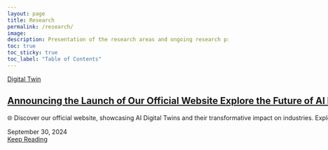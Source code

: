 ```yaml
---
layout: page
title: Research
permalink: /research/
image: 
description: Presentation of the research areas and ongoing research projects of the AI Digital Twin Lab, Dong-A University of Korea
toc: true
toc_sticky: true
toc_label: "Table of Contents"
---
```



<!-- ########################################### Start the xxxxx ########################################### -->

<div class="article" style="width: max-content;">
  <div class="container">
    <div class="article__wrapper">
        <a href="/research/digital_twin" class="article__image" style="background-image: url(/images/DongASeunghakView.png)"></a>
        <div class="article__content ">
          <div class="article-tags">
            <div class="article-tags__box">
                <a href="/tag/News" class="article__tag">Digital Twin</a>
            </div>
          </div>
          <h2 class="article__title">
            <a href="/research/digital_twin">Announcing the Launch of Our Official Website Explore the Future of AI Digital Twins and Advanced Technology</a>
          </h2>
          <p class="article__excerpt">🌐 Discover our official website, showcasing AI Digital Twins and their transformative impact on industries. Explore resources, solutions, and the latest in AI technology!</p>
          <div class="article__footer">
            <div class="article__meta">
              <span class="article__date"><time datetime="2024-09-30T00:00:00+09:00">September 30, 2024</time></span>
            </div>
            <a href="/research/digital_twin" class="read-more">Keep Reading <i class="ion ion-ios-arrow-forward"></i></a>
          </div>
        </div>
      </div>
  </div>
</div>
<!-- ########################################### End the xxxxx ########################################### -->
